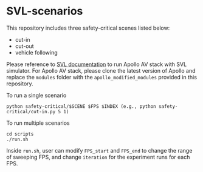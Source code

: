 # SVL-scenarios
This repository includes three safety-critical scenes listed below:
- cut-in
- cut-out
- vehicle following

Please reference to [SVL documentation](https://www.svlsimulator.com/docs/system-under-test/apollo-master-instructions/) to run Apollo AV stack with SVL simulator. For Apollo AV stack, please clone the latest version of Apollo and replace the `modules` folder with the `apollo_modified_modules` provided in this repository.

To run a single scenario
```
python safety-critical/$SCENE $FPS $INDEX (e.g., python safety-critical/cut-in.py 5 1)
```
To run multiple scenarios
```
cd scripts
./run.sh
```
Inside `run.sh`, user can modify `FPS_start` and `FPS_end` to change the range of sweeping FPS, and change `iteration` for the experiment runs for each FPS.
